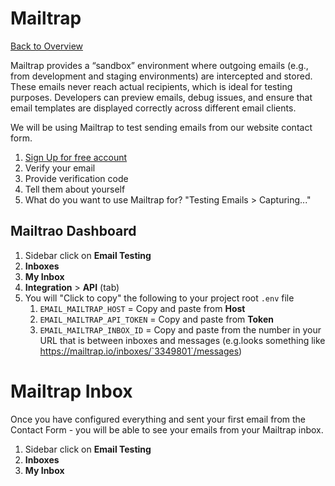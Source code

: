 # Mailtrap

[Back to Overview](./1.Overview.md)

Mailtrap provides a “sandbox” environment where outgoing emails (e.g., from development and staging environments) are intercepted and stored. These emails never reach actual recipients, which is ideal for testing purposes. Developers can preview emails, debug issues, and ensure that email templates are displayed correctly across different email clients.

We will be using Mailtrap to test sending emails from our website contact form.

1. [Sign Up for free account](https://mailtrap.io/register/signup?ref=header)
2. Verify your email
3. Provide verification code
4. Tell them about yourself
5. What do you want to use Mailtrap for? "Testing Emails > Capturing..."

## Mailtrao Dashboard

1. Sidebar click on **Email Testing**
2. **Inboxes**
3. **My Inbox**
4. **Integration** > **API** (tab)
5. You will "Click to copy" the following to your project root `.env` file
    1. `EMAIL_MAILTRAP_HOST` = Copy and paste from **Host**
    2. `EMAIL_MAILTRAP_API_TOKEN` = Copy and paste from **Token**
    3. `EMAIL_MAILTRAP_INBOX_ID` = Copy and paste from the number in your URL that is between inboxes and messages (e.g.looks something like https://mailtrap.io/inboxes/`3349801`/messages)

# Mailtrap Inbox

Once you have configured everything and sent your first email from the Contact Form - you will be able to see your emails from your Mailtrap inbox.

1. Sidebar click on **Email Testing**
2. **Inboxes**
3. **My Inbox**
